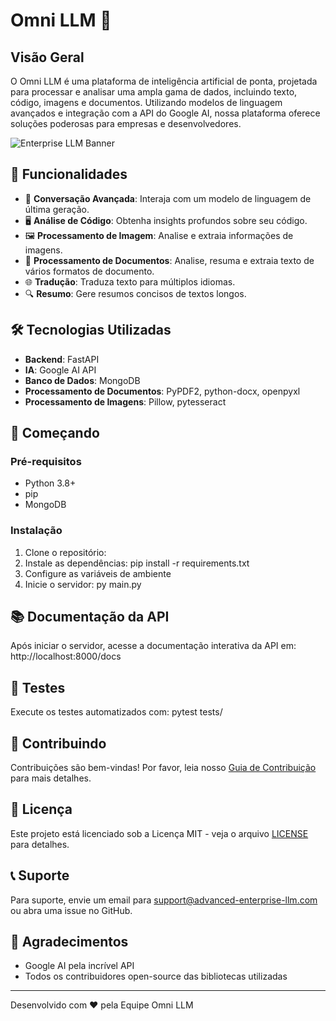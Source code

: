 # Omni LLM 🚀

## Visão Geral

O Omni LLM é uma plataforma de inteligência artificial de ponta, projetada para processar e analisar uma ampla gama de dados, incluindo texto, código, imagens e documentos. Utilizando modelos de linguagem avançados e integração com a API do Google AI, nossa plataforma oferece soluções poderosas para empresas e desenvolvedores.

![Enterprise LLM Banner](https://dm0fehhuxv6f6.cloudfront.net/wp-content/uploads/2024/01/22134139/0_1joEkS7Y6YGmiiEj.jpg)

## 🌟 Funcionalidades

- 💬 **Conversação Avançada**: Interaja com um modelo de linguagem de última geração.
- 🖥️ **Análise de Código**: Obtenha insights profundos sobre seu código.
- 🖼️ **Processamento de Imagem**: Analise e extraia informações de imagens.
- 📄 **Processamento de Documentos**: Analise, resuma e extraia texto de vários formatos de documento.
- 🌐 **Tradução**: Traduza texto para múltiplos idiomas.
- 🔍 **Resumo**: Gere resumos concisos de textos longos.

## 🛠️ Tecnologias Utilizadas

- **Backend**: FastAPI
- **IA**: Google AI API
- **Banco de Dados**: MongoDB
- **Processamento de Documentos**: PyPDF2, python-docx, openpyxl
- **Processamento de Imagens**: Pillow, pytesseract

## 🚀 Começando

### Pré-requisitos

- Python 3.8+
- pip
- MongoDB

### Instalação

1. Clone o repositório:
2. Instale as dependências: pip install -r requirements.txt
3. Configure as variáveis de ambiente
4. Inicie o servidor: py main.py

## 📚 Documentação da API

Após iniciar o servidor, acesse a documentação interativa da API em:
http://localhost:8000/docs

## 🧪 Testes

Execute os testes automatizados com: pytest tests/

## 🤝 Contribuindo

Contribuições são bem-vindas! Por favor, leia nosso [Guia de Contribuição](CONTRIBUTING.md) para mais detalhes.

## 📜 Licença

Este projeto está licenciado sob a Licença MIT - veja o arquivo [LICENSE](LICENSE.md) para detalhes.

## 📞 Suporte

Para suporte, envie um email para support@advanced-enterprise-llm.com ou abra uma issue no GitHub.

## 🙏 Agradecimentos

- Google AI pela incrível API
- Todos os contribuidores open-source das bibliotecas utilizadas

---

Desenvolvido com ❤️ pela Equipe Omni LLM